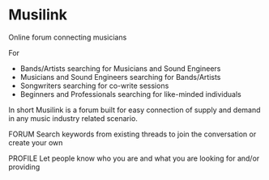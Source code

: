 # Musilink
Online forum connecting musicians

For
- Bands/Artists searching for Musicians and Sound Engineers
- Musicians and Sound Engineers searching for Bands/Artists
- Songwriters searching for co-write sessions
- Beginners and Professionals searching for like-minded individuals

In short Musilink is a forum built for easy connection of supply and demand in any music industry related scenario. 

FORUM
Search keywords from existing threads to join the conversation or create your own

PROFILE
Let people know who you are and what you are looking for and/or providing

